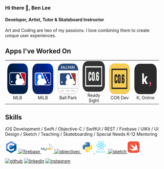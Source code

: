 ### Hi there 👋, Ben Lee
#### Developer, Artist, Tutor & Skateboard Instructor

Art and Coding are two of my passions. I love combining them to create unique user experiences.

## Apps I've Worked On


<table>
  <tr>
    <td align="center">
      <img src="images/mlb.png" alt="App1" width="100" height="100" /><br />
      MLB 
    </td>
    <td align="center">
      <img src="images/milb.png" alt="App2" width="100" height="100" /><br />
      MiLB 
    </td>
    <td align="center">
      <img src="images/ballpark.png" alt="App3" width="100" height="100" /><br />
      Ball Park
    </td>
    <td align="center">
      <img src="images/co6.png" alt="App4" width="100" height="100" /><br />
      Ready Sight
    </td>
    <td align="center">
      <img src="images/co62.png" alt="App5" width="100" height="100" /><br />
      CO6 Dev
    </td>
    <td align="center">
      <img src="images/k.png" alt="App6" width="100" height="100" /><br />
      K, Online
    </td>
  </tr>
</table>


## Skills 
iOS Development / Swift / Objective-C / SwiftUI / REST / Firebase / UIKit / UI Design / Sketch / Teaching / Skateboarding / Special Needs K-12 Mentoring 

<p align="left"> <a href="https://www.cprogramming.com/" target="_blank" rel="noreferrer"> <img src="https://raw.githubusercontent.com/devicons/devicon/master/icons/c/c-original.svg" alt="c" width="40" height="40"/> </a> <a href="https://firebase.google.com/" target="_blank" rel="noreferrer"> <img src="https://www.vectorlogo.zone/logos/firebase/firebase-icon.svg" alt="firebase" width="40" height="40"/> </a> <a href="https://www.mysql.com/" target="_blank" rel="noreferrer"> <img src="https://raw.githubusercontent.com/devicons/devicon/master/icons/mysql/mysql-original-wordmark.svg" alt="mysql" width="40" height="40"/> </a> <a href="https://developer.apple.com/library/archive/documentation/Cocoa/Conceptual/ProgrammingWithObjectiveC/Introduction/Introduction.html" target="_blank" rel="noreferrer"> <img src="https://www.vectorlogo.zone/logos/apple_objectivec/apple_objectivec-icon.svg" alt="objectivec" width="40" height="40"/> </a> <a href="https://www.python.org" target="_blank" rel="noreferrer"> <img src="https://raw.githubusercontent.com/devicons/devicon/master/icons/python/python-original.svg" alt="python" width="40" height="40"/> </a> <a href="https://reactjs.org/" target="_blank" rel="noreferrer"> <img src="https://raw.githubusercontent.com/devicons/devicon/master/icons/react/react-original-wordmark.svg" alt="react" width="40" height="40"/> </a> <a href="https://www.sketch.com/" target="_blank" rel="noreferrer"> <img src="https://www.vectorlogo.zone/logos/sketchapp/sketchapp-icon.svg" alt="sketch" width="40" height="40"/> </a> <a href="https://developer.apple.com/swift/" target="_blank" rel="noreferrer"> <img src="https://raw.githubusercontent.com/devicons/devicon/master/icons/swift/swift-original.svg" alt="swift" width="40" height="40"/> </a> </p>





[<img src='https://cdn.jsdelivr.net/npm/simple-icons@3.0.1/icons/github.svg' alt='github' height='40'>](https://github.com/https://github.com/Benjlee92)  [<img src='https://cdn.jsdelivr.net/npm/simple-icons@3.0.1/icons/linkedin.svg' alt='linkedin' height='40'>](https://www.linkedin.com/in/https://www.linkedin.com/in/benjjlee//)  [<img src='https://cdn.jsdelivr.net/npm/simple-icons@3.0.1/icons/instagram.svg' alt='instagram' height='40'>](https://www.instagram.com/https://www.instagram.com/benleestuff//)  







